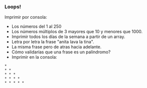 ### Loops!

Imprimir por consola:

- Los números del 1 al 250
- Los números múltiplos de 3 mayores que 10 y menores que 1000.
- Imprimir todos los días de la semana a partir de un array.
- Letra por letra la frase "anita lava la tina".
- La misma frase pero de atras hacia adelante.
- Cómo validarías que una frase es un palíndromo?
- Imprimir en la consola:
```
*  
* *  
* * *  
* * * *  
* * * * *
```